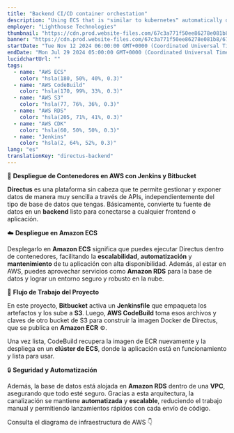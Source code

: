 ```yaml
---
title: "Backend CI/CD container orchestation"
description: "Using ECS that is ❝similar to kubernetes❞ automatically deployed via Jenkins I deployed a container"
employer: "Lighthouse Technologies"
thumbnail: "https://cdn.prod.website-files.com/67c3a771f50ee86278e081b8/67d922403d2d66358aadb22f_67ce3b6e78e6d8f70b924301_jenkins%2520ecs.gif"
banner: "https://cdn.prod.website-files.com/67c3a771f50ee86278e081b8/67cbf29408ea1ae1f6dc48f4_67cbd53bc957f1d484626cff_photo-1504253163759-c23fccaebb55.jpeg"
startDate: "Tue Nov 12 2024 06:00:00 GMT+0000 (Coordinated Universal Time)"
endDate: "Mon Jul 29 2024 05:00:00 GMT+0000 (Coordinated Universal Time)"
lucidchartUrl: ""
tags:
  - name: "AWS ECS"
    color: "hsla(180, 50%, 40%, 0.3)"
  - name: "AWS CodeBuild"
    color: "hsla(170, 99%, 33%, 0.3)"
  - name: "AWS S3"
    color: "hsla(77, 76%, 36%, 0.3)"
  - name: "AWS RDS"
    color: "hsla(205, 71%, 41%, 0.3)"
  - name: "AWS CDK"
    color: "hsla(60, 50%, 50%, 0.3)"
  - name: "Jenkins"
    color: "hsla(2, 64%, 52%, 0.3)"
lang: "es"
translationKey: "directus-backend"
---
```


🚀 **Despliegue de Contenedores en AWS con Jenkins y Bitbucket**

**Directus** es una plataforma sin cabeza que te permite gestionar y exponer datos de manera muy sencilla a través de APIs, independientemente del tipo de base de datos que tengas. Básicamente, convierte tu fuente de datos en un **backend** listo para conectarse a cualquier frontend o aplicación.

☁️ **Despliegue en Amazon ECS**

Desplegarlo en **Amazon ECS** significa que puedes ejecutar Directus dentro de contenedores, facilitando la **escalabilidad**, **automatización** y **mantenimiento** de tu aplicación con alta disponibilidad. Además, al estar en AWS, puedes aprovechar servicios como **Amazon RDS** para la base de datos y lograr un entorno seguro y robusto en la nube.

🔧 **Flujo de Trabajo del Proyecto**

En este proyecto, **Bitbucket** activa un **Jenkinsfile** que empaqueta los artefactos y los sube a **S3**. Luego, **AWS CodeBuild** toma esos archivos y claves de otro bucket de S3 para construir la imagen Docker de Directus, que se publica en **Amazon ECR** ⚙️.

Una vez lista, CodeBuild recupera la imagen de ECR nuevamente y la despliega en un **clúster de ECS**, donde la aplicación está en funcionamiento y lista para usar.

🔒 **Seguridad y Automatización**

Además, la base de datos está alojada en **Amazon RDS** dentro de una **VPC**, asegurando que todo esté seguro. Gracias a esta arquitectura, la canalización se mantiene **automatizada** y **escalable**, reduciendo el trabajo manual y permitiendo lanzamientos rápidos con cada envío de código.

Consulta el diagrama de infraestructura de AWS 👇
